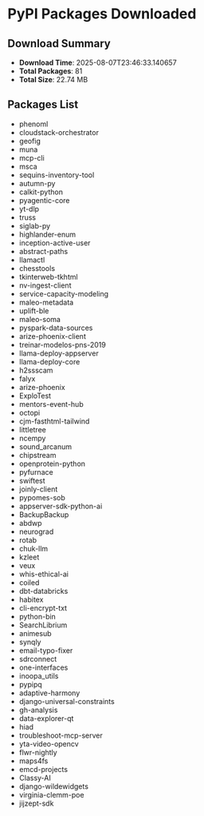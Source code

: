# PyPI Packages Downloaded

## Download Summary
- **Download Time**: 2025-08-07T23:46:33.140657
- **Total Packages**: 81
- **Total Size**: 22.74 MB

## Packages List
- phenoml
- cloudstack-orchestrator
- geofig
- muna
- mcp-cli
- msca
- sequins-inventory-tool
- autumn-py
- calkit-python
- pyagentic-core
- yt-dlp
- truss
- siglab-py
- highlander-enum
- inception-active-user
- abstract-paths
- llamactl
- chesstools
- tkinterweb-tkhtml
- nv-ingest-client
- service-capacity-modeling
- maleo-metadata
- uplift-ble
- maleo-soma
- pyspark-data-sources
- arize-phoenix-client
- treinar-modelos-pns-2019
- llama-deploy-appserver
- llama-deploy-core
- h2ssscam
- falyx
- arize-phoenix
- ExploTest
- mentors-event-hub
- octopi
- cjm-fasthtml-tailwind
- littletree
- ncempy
- sound_arcanum
- chipstream
- openprotein-python
- pyfurnace
- swiftest
- joinly-client
- pypomes-sob
- appserver-sdk-python-ai
- BackupBackup
- abdwp
- neurograd
- rotab
- chuk-llm
- kzleet
- veux
- whis-ethical-ai
- coiled
- dbt-databricks
- habitex
- cli-encrypt-txt
- python-bin
- SearchLibrium
- animesub
- synqly
- email-typo-fixer
- sdrconnect
- one-interfaces
- inoopa_utils
- pypipq
- adaptive-harmony
- django-universal-constraints
- gh-analysis
- data-explorer-qt
- hiad
- troubleshoot-mcp-server
- yta-video-opencv
- flwr-nightly
- maps4fs
- emcd-projects
- Classy-AI
- django-wildewidgets
- virginia-clemm-poe
- jijzept-sdk

